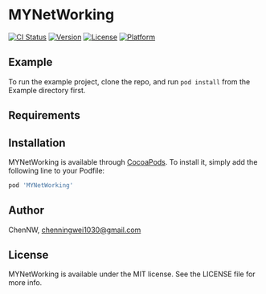 # MYNetWorking

[![CI Status](https://img.shields.io/travis/ChenNW/MYNetWorking.svg?style=flat)](https://travis-ci.org/ChenNW/MYNetWorking)
[![Version](https://img.shields.io/cocoapods/v/MYNetWorking.svg?style=flat)](https://cocoapods.org/pods/MYNetWorking)
[![License](https://img.shields.io/cocoapods/l/MYNetWorking.svg?style=flat)](https://cocoapods.org/pods/MYNetWorking)
[![Platform](https://img.shields.io/cocoapods/p/MYNetWorking.svg?style=flat)](https://cocoapods.org/pods/MYNetWorking)

## Example

To run the example project, clone the repo, and run `pod install` from the Example directory first.

## Requirements

## Installation

MYNetWorking is available through [CocoaPods](https://cocoapods.org). To install
it, simply add the following line to your Podfile:

```ruby
pod 'MYNetWorking'
```

## Author

ChenNW, chenningwei1030@gmail.com

## License

MYNetWorking is available under the MIT license. See the LICENSE file for more info.
